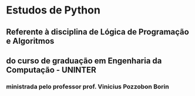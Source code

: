 # Estudos de Python

## Referente à disciplina de Lógica de Programação e Algoritmos
## do curso de graduação em Engenharia da Computação - UNINTER
### ministrada pelo professor prof. Vinicius Pozzobon Borin
